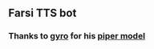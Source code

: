 ## Farsi TTS bot

### Thanks to [gyro](https://github.com/gyroing) for his [piper model](https://huggingface.co/gyroing/Persian-Piper-Model-gyro)
